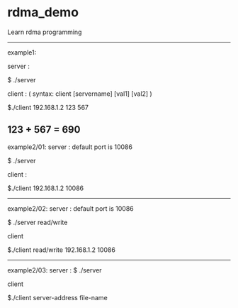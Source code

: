 # rdma_demo
Learn rdma programming

---
example1:

server :

$ ./server

client : ( syntax:  client [servername] [val1] [val2] )

$./client  192.168.1.2  123 567

123 + 567 = 690
---

example2/01:
server : default port is 10086

$ ./server

client :

$./client  192.168.1.2  10086

---
example2/02:
server : default port is 10086

$ ./server read/write

client

$./client read/write 192.168.1.2  10086

---
example2/03:
server :
$ ./server

client

$./client server-address file-name
